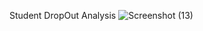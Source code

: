 Student DropOut Analysis
![Screenshot (13)](https://github.com/Vishesh2220/student_dropout_analysis/assets/146574141/c61ae385-05c8-4748-a36b-e82a7ca45275)
